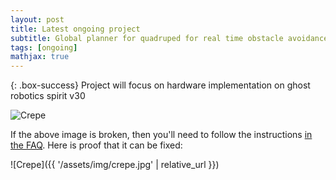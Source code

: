 ```yaml
---
layout: post
title: Latest ongoing project
subtitle: Global planner for quadruped for real time obstacle avoidance
tags: [ongoing]
mathjax: true
---
```


{: .box-success}
Project will focus on hardware implementation on ghost robotics spirit v30

![Crepe](/assets/img/crepe.jpg)

If the above image is broken, then you'll need to follow the instructions [in the FAQ](https://beautifuljekyll.com/faq/#links-in-project-page). Here is proof that it can be fixed:

![Crepe]({{ '/assets/img/crepe.jpg' | relative_url }})
